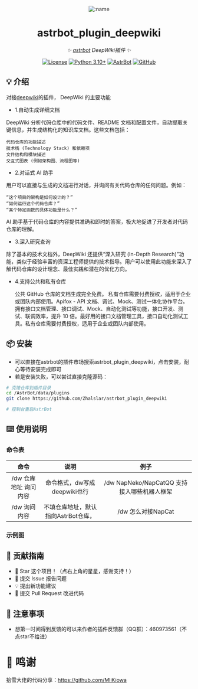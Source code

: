 
<div align="center">

![:name](https://count.getloli.com/@astrbot_plugin_deepwiki?name=astrbot_plugin_deepwiki&theme=minecraft&padding=6&offset=0&align=top&scale=1&pixelated=1&darkmode=auto)

# astrbot_plugin_deepwiki

_✨ [astrbot](https://github.com/AstrBotDevs/AstrBot) DeepWiki插件 ✨_  

[![License](https://img.shields.io/badge/License-MIT-green.svg)](https://opensource.org/licenses/MIT)
[![Python 3.10+](https://img.shields.io/badge/Python-3.10%2B-blue.svg)](https://www.python.org/)
[![AstrBot](https://img.shields.io/badge/AstrBot-3.4%2B-orange.svg)](https://github.com/Soulter/AstrBot)
[![GitHub](https://img.shields.io/badge/作者-Zhalslar-blue)](https://github.com/Zhalslar)

</div>

## 💡 介绍

对接[deepwiki](https://deepwiki.com/)的插件，
DeepWiki 的主要功能

- 1.自动生成详细文档

DeepWiki 分析代码仓库中的代码文件、README 文档和配置文件，自动提取关键信息，并生成结构化的知识库文档。这些文档包括：

    代码仓库的功能描述
    技术栈 (Technology Stack) 和依赖项
    文件结构和模块描述
    交互式图表 (例如架构图、流程图等)

- 2.对话式 AI 助手

用户可以直接与生成的文档进行对话，并询问有关代码仓库的任何问题。例如：

    “这个项目的架构是如何设计的？”
    “如何运行这个代码仓库？”
    “某个特定函数的具体功能是什么？”

AI 助手基于代码仓库的内容提供准确和即时的答案，极大地促进了开发者对代码仓库的理解。

- 3.深入研究查询

除了基本的技术文档外，DeepWiki 还提供“深入研究 (In-Depth Research)”功能，类似于经验丰富的资深工程师提供的技术指导。用户可以使用此功能来深入了解代码仓库的设计理念、最佳实践和潜在的优化方向。

- 4.支持公共和私有仓库

    公共 GitHub 仓库的文档生成完全免费。
    私有仓库需要付费授权，适用于企业或团队内部使用。Apifox - API 文档、调试、Mock、测试一体化协作平台。拥有接口文档管理、接口调试、Mock、自动化测试等功能，接口开发、测试、联调效率，提升 10 倍。最好用的接口文档管理工具，接口自动化测试工具。私有仓库需要付费授权，适用于企业或团队内部使用。

## 📦 安装

- 可以直接在astrbot的插件市场搜索astrbot_plugin_deepwiki，点击安装，耐心等待安装完成即可
- 若是安装失败，可以尝试直接克隆源码：

```bash
# 克隆仓库到插件目录
cd /AstrBot/data/plugins
git clone https://github.com/Zhalslar/astrbot_plugin_deepwiki

# 控制台重启AstrBot
```

## ⌨️ 使用说明

### 命令表

|         命令          |                说明                 |                    例子                     |
| :-------------------: | :---------------------------------: | :-----------------------------------------: |
| /dw 仓库地址 询问内容 |    命令格式，dw写成deepwiki也行     | /dw NapNeko/NapCatQQ 支持接入哪些机器人框架 |
|     /dw 询问内容      | 不填仓库地址，默认指向AstrBot仓库， |             /dw 怎么对接NapCat              |

### 示例图

## 👥 贡献指南

- 🌟 Star 这个项目！（点右上角的星星，感谢支持！）
- 🐛 提交 Issue 报告问题
- 💡 提出新功能建议
- 🔧 提交 Pull Request 改进代码

## 📌 注意事项

- 想第一时间得到反馈的可以来作者的插件反馈群（QQ群）：460973561（不点star不给进）

# 🤝 鸣谢

拾雪大佬的代码分享：https://github.com/MliKiowa

